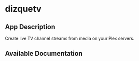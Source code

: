 # dizquetv

## App Description

Create live TV channel streams from media on your Plex servers.

## Available Documentation

